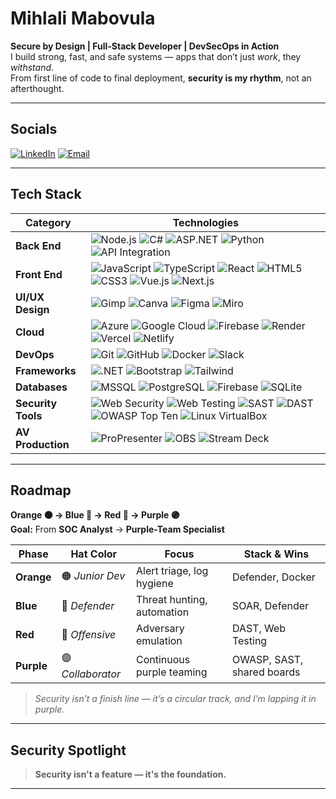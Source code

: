 # Mihlali Mabovula  

**Secure by Design | Full-Stack Developer | DevSecOps in Action**  
I build strong, fast, and safe systems — apps that don’t just *work*, they *withstand*.  
From first line of code to final deployment, **security is my rhythm**, not an afterthought.  

---

## Socials  
[![LinkedIn](https://img.shields.io/badge/LinkedIn-Connect-%230077B5?logo=linkedin)](https://linkedin.com/in/mihlali-8934528-mabovula)  [![Email](https://img.shields.io/badge/Email-Contact-%23D14836?logo=gmail)](mailto:mihlalimabovula597@gmail.com)  

---

## Tech Stack  

| **Category**       | **Technologies** |
|--------------------|------------------|
| **Back End**       | ![Node.js](https://img.shields.io/badge/-Node.js-339933?logo=nodedotjs) ![C#](https://img.shields.io/badge/-C%23-239120?logo=csharp) ![ASP.NET](https://img.shields.io/badge/-ASP.NET-512BD4?logo=dotnet) ![Python](https://img.shields.io/badge/-Python-3776AB?logo=python&logoColor=white) ![API Integration](https://img.shields.io/badge/-API%20Integration-FF6F00?logo=swagger) |
| **Front End**      | ![JavaScript](https://img.shields.io/badge/-JavaScript-F7DF1E?logo=javascript&logoColor=black) ![TypeScript](https://img.shields.io/badge/-TypeScript-3178C6?logo=typescript) ![React](https://img.shields.io/badge/-React-61DAFB?logo=react) ![HTML5](https://img.shields.io/badge/-HTML5-E34F26?logo=html5) ![CSS3](https://img.shields.io/badge/-CSS3-1572B6?logo=css3) ![Vue.js](https://img.shields.io/badge/-Vue.js-4FC08D?logo=vuedotjs) ![Next.js](https://img.shields.io/badge/-Next.js-000000?logo=nextdotjs) |
| **UI/UX Design**   | ![Gimp](https://img.shields.io/badge/-GIMP-5C5543?logo=gimp) ![Canva](https://img.shields.io/badge/-Canva-00C4CC?logo=canva) ![Figma](https://img.shields.io/badge/-Figma-F24E1E?logo=figma) ![Miro](https://img.shields.io/badge/-Miro-F2D522?logo=miro) |
| **Cloud**          | ![Azure](https://img.shields.io/badge/-Azure-0078D4?logo=microsoftazure) ![Google Cloud](https://img.shields.io/badge/-GCP-4285F4?logo=googlecloud) ![Firebase](https://img.shields.io/badge/-Firebase-FFCA28?logo=firebase&logoColor=black) ![Render](https://img.shields.io/badge/-Render-00A6FF?logo=render) ![Vercel](https://img.shields.io/badge/-Vercel-000000?logo=vercel) ![Netlify](https://img.shields.io/badge/-Netlify-00C7B7?logo=netlify) |
| **DevOps**         | ![Git](https://img.shields.io/badge/-Git-F05032?logo=git) ![GitHub](https://img.shields.io/badge/-GitHub-181717?logo=github) ![Docker](https://img.shields.io/badge/-Docker-2496ED?logo=docker) ![Slack](https://img.shields.io/badge/-Slack-4A154B?logo=slack) |
| **Frameworks**     | ![.NET](https://img.shields.io/badge/-.NET-512BD4?logo=dotnet) ![Bootstrap](https://img.shields.io/badge/-Bootstrap-7952B3?logo=bootstrap) ![Tailwind](https://img.shields.io/badge/-Tailwind_CSS-38B2AC?logo=tailwind-css) |
| **Databases**      | ![MSSQL](https://img.shields.io/badge/-SQL%20Server-CC2927?logo=microsoftsqlserver) ![PostgreSQL](https://img.shields.io/badge/-PostgreSQL-4169E1?logo=postgresql) ![Firebase](https://img.shields.io/badge/-Firebase-FFCA28?logo=firebase&logoColor=black) ![SQLite](https://img.shields.io/badge/-SQLite-003B57?logo=sqlite) |
| **Security Tools** | ![Web Security](https://img.shields.io/badge/-Web%20Security-FF6B6B?logo=mozilla) ![Web Testing](https://img.shields.io/badge/-Web%20Testing-2E8B57?logo=selenium) ![SAST](https://img.shields.io/badge/-SAST-0078D4?logo=checkmarx) ![DAST](https://img.shields.io/badge/-DAST-FF8800?logo=owasp) ![OWASP Top Ten](https://img.shields.io/badge/-OWASP%20Top%20Ten-000000?logo=owasp) ![Linux VirtualBox](https://img.shields.io/badge/-VirtualBox-183A61?logo=virtualbox) |
| **AV Production**  | ![ProPresenter](https://img.shields.io/badge/-ProPresenter-1D4ED7?logo=propresenter) ![OBS](https://img.shields.io/badge/-OBS-302E31?logo=obsstudio) ![Stream Deck](https://img.shields.io/badge/-Stream_Deck-1E1E1E?logo=elgato) |

---

## Roadmap  
**Orange 🟠 → Blue 🔵 → Red 🔴 → Purple 🟣**  
**Goal:** From **SOC Analyst** → **Purple-Team Specialist**

| **Phase**    | **Hat Color** | **Focus**              | **Stack & Wins**             |
|--------------|---------------|------------------------|-------------------------------|
| **Orange**   | 🟠 *Junior Dev* | Alert triage, log hygiene | Defender, Docker |
| **Blue**     | 🔵 *Defender*  | Threat hunting, automation | SOAR, Defender |
| **Red**      | 🔴 *Offensive* | Adversary emulation       | DAST, Web Testing |
| **Purple**   | 🟣 *Collaborator* | Continuous purple teaming | OWASP, SAST, shared boards |

> *Security isn’t a finish line — it’s a circular track, and I’m lapping it in purple.*

---

## Security Spotlight  

> **Security isn't a feature — it's the foundation.**

---
